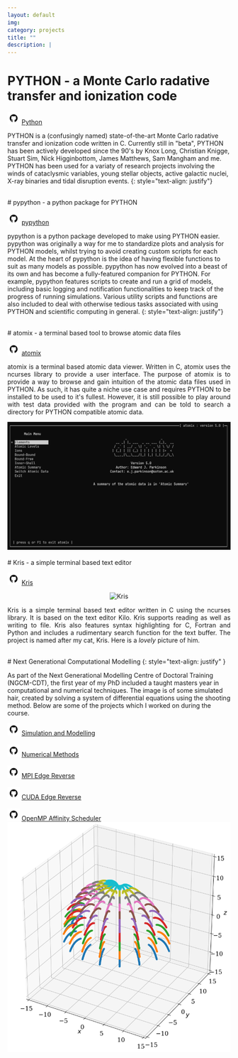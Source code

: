 ```yaml
---
layout: default
img:
category: projects
title: ""
description: |
---
```


# PYTHON - a Monte Carlo radative transfer and ionization code
<!-- {: style="text-align: justify" } -->

<img src="../img/github.png" alt="" width="28"/> [Python](https://github.com/saultyevil/python)

PYTHON is a (confusingly named) state-of-the-art Monte Carlo radative transfer
and ionization code written in C. Currently still in "beta", PYTHON has been
actively developed since the 90's by Knox Long, Christian Knigge, Stuart Sim,
Nick Higginbottom, James Matthews, Sam Mangham and me. PYTHON has been used for a
variaty of research projects involving the winds of cataclysmic variables, young
stellar objects, active galactic nuclei, X-ray binaries and tidal disruption
events.
{: style="text-align: justify"}

<br>
# pypython - a python package for PYTHON
<!-- {: style="text-align: justify" } -->

<img src="../img/github.png" alt="" width="28"/> [pypython](https://github.com/saultyevil/pypython)

pypython is a python package developed to make using PYTHON easier. pypython was
originally a way for me to standardize plots and analysis for PYTHON models, whilst
trying to avoid creating custom scripts for each model. At the heart of pypython
is the idea of having flexible functions to suit as many models as possible. pypython
has now evolved into a beast of its own and has become a fully-featured companion
for PYTHON. For example, pypython features scripts to create and run a grid of
models, including basic logging and notification functionalities to keep track of the
progress of running simulations. Various utility scripts and functions
are also included to deal with otherwise tedious tasks associated with using PYTHON
and scientific computing in general.
{: style="text-align: justify"}

<br>
# atomix - a terminal based tool to browse atomic data files
<!-- {: style="text-align: justify" } -->

<img src="../img/github.png" alt="" width="28"/> [atomix](https://github.com/saultyevil/atomix)

<div class="row vertical-align">
    <div class="col-md-6">
        <p align="justify">
            atomix is a terminal based atomic data viewer. Written in C, atomix
            uses the ncurses library to provide a user interface. The purpose of
            atomix is to provide a way to browse and gain intuition of the atomic
            data files used in PYTHON. As such, it has quite a niche use case and
            requires PYTHON to be installed to be used to it's fullest. However,
            it is still possible to play around with test data provided with the
            program and can be told to search a directory for PYTHON compatible
            atomic data.
        </p>
    </div>
    <div class="col-md-6" align="center">
        <img src="img/projects/atomix.png" style="max-width: 100%; height: auto;">
    </div>
</div>

<br>
# Kris - a simple terminal based text editor
<!-- {: style="text-align: justify" } -->

<img src="../img/github.png" alt="" width="28"/> [Kris](https://github.com/saultyevil/Kris/)

<div class="row vertical-align">
    <div class="col-md-4">
        <p align="center">
            <img src="/img/projects/kris_cat_cropped.png" alt="Kris" style="max-width: 60%; height: auto;">
        </p>
    </div>
    <div class="col-md-8">
        <p align="justify">
            Kris is a simple terminal based text editor written in C using the ncurses
            library. It is based on the text editor Kilo. Kris supports reading as well as writing
            to file. Kris also features syntax highlighting for C, Fortran and Python and includes
            a rudimentary search function for the text buffer. The project is named after my
            cat, Kris. Here is a <i>lovely</i> picture of him.
        </p>
    </div>
</div>

<br>
# Next Generational Computational Modelling
{: style="text-align: justify" }

As part of the Next Generational Modelling Centre of Doctoral Training (NGCM-CDT),
the first year of my PhD included a taught masters year in computational and
numerical techniques. The image is of some simulated hair, created by solving a
system of differential equations using the shooting method. Below are some of the
projects which I worked on during the course.
<!-- {: style="text-align: justify"} -->

<div class="row vertical-align">
    <div class="col-md-6">
        <img src="../img/github.png" alt="" width="28"/> <a href="https://github.com/saultyevil/Simulation-and-Modelling">Simulation and Modelling</a><br><br>
        <img src="../img/github.png" alt="" width="28"/> <a href="https://github.com/saultyevil/Numerical-Methods">Numerical Methods</a><br><br>
        <img src="../img/github.png" alt="" width="28"/> <a href="https://github.com/saultyevil/MPI-Edge-Reverse">MPI Edge Reverse</a><br><br>
        <img src="../img/github.png" alt="" width="28"/> <a href="https://github.com/saultyevil/CUDA-Edge-Reverse">CUDA Edge Reverse</a><br><br>
        <img src="../img/github.png" alt="" width="28"/> <a href="https://github.com/saultyevil/OpenMP-Affinity-Scheduler">OpenMP Affinity Scheduler</a>
    </div>
    <div class="col-md-6">
        <img src="img/projects/ngcm.png" style="max-width: 100%; height: auto;">
    </div>
</div>
